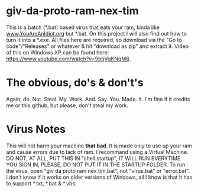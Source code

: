 # giv-da-proto-ram-nex-tim
This is a batch (*.bat) based virus that eats your ram, kinda like www.YouAreAnIdiot.org but *.bat. On this project I will also find out how to turn it into a *.exe.
All files here are required, so download via the "Go to code"/"Releases" or whatever & hit "download as zip" and extract it.
Video of this on Windows XP can be found here: https://www.youtube.com/watch?v=9btjVgKNqM8.
# The obvious, do's & don't's
Again, do. Not. Steal. My. Work. And. Say. You. Made. It. I'm fine if it credits me or this github, but please, don't steal my work.
# Virus Notes
This will not harm your machine **that bad**. It is made only to use up your ram and cause errors due to lack of ram. I recommand using a Virtual Machine.
DO NOT, AT ALL, PUT THIS IN "shell:startup", IT WILL RUN EVERYTIME YOU SIGN IN, PLEASE, DO NOT PUT IT IN THE STARTUP FOLDER.
To run the virus, open "giv da proto ram nex tim.bat", not "virus.bat" or "error.bat".
I don't know if it works on older versions of Windows, all I know is that it has to support *.txt, *.bat & *.vbs.
